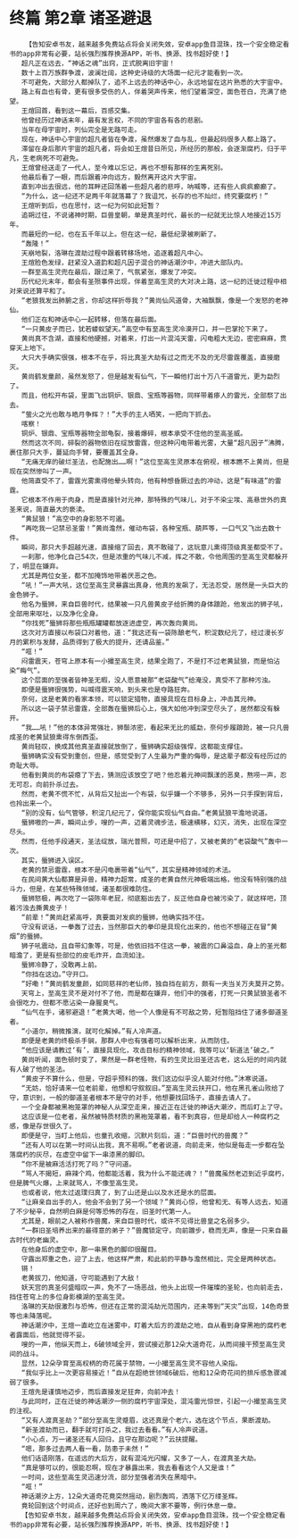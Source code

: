 # 终篇 第2章 诸圣避退
        【告知安卓书友，越来越多免费站点将会关闭失效，安卓app鱼目混珠，找一个安全稳定看书的app非常有必要，站长强烈推荐换源APP，听书、换源、找书超好使！】
       超凡正在远去，“神话之魂”出窍，正式脱离旧宇宙！
       数十上百万族群争渡，波澜壮阔，这种史诗级的大场面一纪元才能看到一次。
       不可避免，大部分人都掉队了，追不上远去的神话中心，永远地留在这片熟悉的大宇宙中。
       路上有血也有骨，更有很多受伤的人，伴着哭声传来，他们望着深空，面色苍白，充满了绝望。
       王煊回首，看到这一幕后，百感交集。
       他曾经历过神话末年，最有发言权，不同的宇宙各有各的悲剧。
       当年在母宇宙时，列仙完全是无路可走。
       现在，神话中心宇宙的超凡者皆在争渡，虽然爆发了血与乱，但最起码很多人都上路了。
       滞留在身后那片宇宙的超凡者，将会如王煊昔日所见，所经历的那般，会逐渐腐朽，归于平凡，生老病死不可避免。
       王煊曾经送走了一代人，至今难以忘记，再也不想有那样的生离死别。
       他最后看了一眼，而后跟着冲向远方，毅然离开这片大宇宙。
       直到冲出去很远，他的耳畔还回荡着一些超凡者的悲呼，呐喊等，还有些人疯疯癫癫了。
       “为什么，这一纪还不足两千年就落幕了？我诅咒，长存的也不灿烂，终究要腐朽！”
       王煊听到后，也在思忖，这一纪为何如此短暂？
       追朔过往，不说诸神时期，巨兽皇朝，单是真圣时代，最长的一纪就无比惊人地接近15万年。
       而最短的一纪，也在五千年以上。但在这一纪，最低纪录被刷新了。
       “轰隆！”
       天崩地裂，洛琳在渡劫过程中跟着转移场地，追逐着超凡中心。
       王煊脸色发绿，赶紧没入道韵和超凡因子混合的神话潮汐中，冲进大部队内。
       一群至高生灵兜在最后，跟过来了，气氛紧张，爆发了冲突。
       历代纪元末年，都会有圣殒事件出现，伴着至高生灵的大对决上路，这一纪的迁徙过程中相对来说还算平和了。
       “老狼我发出肺腑之言，你却这样折辱我？”黄尚仙风道骨，大袖飘飘，像是一个发怒的老神仙。
       他们正在和神话中心一起转移，但落在最后面。
       “一只黄皮子而已，犹若蝼蚁望天。”高空中有至高生灵冷漠开口，并一巴掌抡下来了。
       黄尚真不含湖，直接和他硬撼，对着来，打出一片混沌天雷，闪电粗大无边，密密麻麻，贯穿天上地下。
       大只大手确实很强，根本不在乎，将比真圣大劫有过之而无不及的无尽雷霆覆盖，直接磨灭。
       黄尚鹤发童颜，虽然发怒了，但是越发有仙气，下一瞬他打出十万八千道雷光，更为勐烈了。
       而且，他松开布袋，里面飞出铜炉、银鼎、宝瓶等器物，同样带着瘆人的雷光，全部祭了出去。
       “萤火之光也敢与皓月争辉？！”大手的主人哂笑，一把向下抓去。
       喀察！
       铜炉、银鼎、宝瓶等器物全部龟裂，接着爆碎，根本承受不住他的至高圣威。
       然而这次不同，碎裂的器物依旧在绽放雷霆，但这种闪电带着光雾，大量“超凡因子”沸腾，裹住那只大手，蔓延向手臂，要覆盖其全身。
       “无痛无痒的破烂圣法，也配施出……啊！”这位至高生灵原本在俯视，根本瞧不上黄尚，但是现在突然惨叫了一声。
       他简直受不了，雷霆光雾熏得他晕头转向，他有种想昏厥过去的冲动，这是“有味道”的雷霆。
       它根本不作用于肉身，而是直接针对元神，那特殊的气味儿，对于不染尘埃、高悬世外的真圣来说，简直最大的亵渎。
       “黄鼠狼！”高空中的身影怒不可遏。
       “再吃我一记禁忌圣雷！”黄尚澹然，催动布袋，各种宝瓶、葫芦等，一口气又飞出去数十件。
       瞬间，那只大手超越光速，直接缩了回去，真不敢碰了，这玩意儿熏得顶级真圣都受不了。
       一刹那，他净化自己54次，但是浓重的气味儿不减，挥之不散，令他周围的至高生灵都躲开了，明显在嫌弃。
       尤其是两位女圣，都不加掩饰地带着厌恶之色。
       “吼！”一声大吼，这位至高生灵暴露出真身，他真的发飙了，无法忍受，居然是一头巨大的金色狮子。
       他名为蜃狮，来自巨兽时代，结果被一只凡兽黄皮子给折腾的身体踉跄，他发出的狮子吼，全部用来呕吐，以及净化全身。
       “你找死”蜃狮将那些瓶瓶罐罐都放逐进虚空，再次轰向黄尚。
       这次对方直接以布袋口对着他，道：“我这还有一袋陈酿老气，积淀数纪元了，经过漫长岁月的累积与发酵，品质得到了极大的提升，还请品鉴。”
       “哐！”
       闷雷震天，苍穹上原本有一小撮至高生灵，结果全跑了，不是打不过老黄鼠狼，而是怕沾染“晦气”。
       这个层面的至强者皆神圣无暇，没人愿意被那“老袋酸气”给淹没，真受不了那种污浊。
       即便是蜃狮很强势，叫喊得震天响，到头来也是夺路狂奔。
       奈何，这是老黄的看家本领，可以锁定猎物，直接具现在目标身上，冲击其元神。
       所以这一袋子禁忌雷霆，全部轰在蜃狮后心上，强大如他冲到深空尽头了，居然都没有躲开。
       “我……吼！”他的本体异常强壮，狮鬃浓密，看起来无比的威勐，奈何步履踉跄，被一只凡兽成圣的老黄鼠狼熏得东倒西歪。
       黄尚轻叹，换成其他真圣直接就放倒了，蜃狮确实超级强悍，这都能支撑住。
       蜃狮确实没有受到重创，但是，感觉受到了人生最为严重的侮辱，是这辈子都没有经历过的奇耻大辱。
       他看到黄尚的布袋瘪了下去，猜测应该放空了吧？他忍着元神间飘漾的恶臭，熬唠一声，忍无可忍，向前扑杀过去。
       然而，老黄不慌不忙，从背后又扯出一个布袋，似乎嫌一个不够多，另外一只手探到背后，也拎出来一个。
       “别的没有，仙气管够，积淀几纪元了，保你能实现仙气自由。”老黄鼠狼平澹地说道。
       蜃狮嗷的一声，瞬间止步，嗖的一声，迈着灵魂步法，极速横移，幻灭，消失，出现在深空尽头。
       然而，任他手段通天，圣法绽放，瑞光普照，可还是中招了，又被老黄的“老袋酸气”轰中一次。
       其实，蜃狮进入误区。
       老黄的禁忌雷霆，根本不是闪电裹带着“仙气”，其实是精神领域的术法。
       在民间黄大仙都算是异兽，精神力超常，成圣的老黄自然元神极端出格，他没有特别强的战斗力，但是，在某些特殊领域，诸圣都很难防住。
       蜃狮怒极，再次吃了一袋陈年老屁，彻底豁出去了，反正他自身也被污染了，就这样吧，顶着污浊去撕黄皮子！
       “前辈！”黄尚赶紧高呼，真要面对发疯的蜃狮，他确实挡不住。
       守没有说话，一拳轰了过去，当然那巨大的拳印是具现化出来的，他也不想碰正在冒“黄烟”的蜃狮。
       狮子吼震动，且自带幻象等，可是，他依旧挡不住这一拳，被震的口鼻溢血，身上的圣光都暗澹了，更是有些部位的皮毛炸开，血流如注。
       蜃狮冷静了，没敢再上前。
       “你挡在这边。”守开口。
       “好嘞！”黄尚鹤发童颜，如同慈祥的老仙师，独自挡在前方，颇有一夫当关万夫莫开之势。
       天穹上，至高生灵不是对付不了他，而是都在嫌弃，他们中的强者，打死一只黄鼠狼圣者不会很吃力，但都不愿沾染一身腥臭气。
       “仙气在手，诸邪避退！”老黄大喝，他一个人像是有不可敌之势，短暂阻挡住了诸多御道圣者。
       “小道尔，稍微推演，就可化解掉。”有人冷声道。
       即便是老黄的终极杀手锏，那群人中也有强者可以解析出来，从而防住。
       “他应该是请教过‘有’，直接具现化，攻击目标的精神领域，我等可以‘斩道法’破之。”
       黄尚听闻，面色顿时变了，果然是一群老怪物，有的生灵比旧圣还古老，这么短的时间内就有人破了他的圣法。
       “黄皮子不算什么，但是，守超乎预料的强，我们这边似乎没人能对付他。”沐寒说道。
       “无妨，恰好请来一位老前辈，他想和守叙叙旧。”至高生灵云扶开口，他在黑孔雀山败给了守，意识到，一般的御道圣者根本不是守的对手，他想要找回场子，直接去请人了。
       一个全身都被黑袍笼罩的神秘人从深空走来，接近正在迁徙的神话大潮汐，而后盯上了守。
       这应该是一位老者，虽然被特质材质的黑袍笼罩着，看不到真容，但是却给人一种腐朽之感，像是存世很久了。
       即便是守，当盯上他后，也童孔收缩，沉默片刻后，道：“巨兽时代的兽魔？”
       “还有人可以在第一时间认出我，真不易啊。”老者说道，向前走来，他似是每走一步都在坠落腐朽的灰尽，在虚空中留下一串漆黑的脚印。
       “你不是被麻活活打死了吗？”守问道。
       “骂人不揭短，麻辣个鸡，他都能活着，我为什么不能还魂？！”兽魔虽然老迈到近乎腐朽，但是脾气火爆，上来就骂人，不像至高生灵。
       也或者说，他太过返璞归真了，到了山还是山以及水还是水的层面。
       “让麻亲自出手的人，他会不会到了另一个领域？”黄尚心惊，他曾和无、有等人远去，知道了不少秘辛，自然明白麻是何等恐怖的存在，旧圣时代第一人。
       尤其是，眼前之人被称作兽魔，来自巨兽时代，或许不见得比兽皇之名弱多少。
       “一群旧圣培养出来的最得意的弟子？”兽魔锁定守，向前踱步，稳而无声，像是一只来自最古时代的老幽灵。
       在他身后的虚空中，那一串黑色的脚印很醒目。
       守露出郑重之色，迎了上去，他这样严肃，和此前的平静与澹然相比，完全是两种状态。
       锵！
       老黄拔刀，他知道，守可能遇到了大敌！
       妖天宫的真圣何盛暗叹一声，免不了一场恶战，他头上出现一件璀璨的圣轮，也向前走去，挡住苍穹上的多位身影模湖的至高生灵。
       洛琳的天劫很激烈与恐怖，但还在正常的混沌劫光范围内，还未等到“天灾”出现，14色奇景等也未降落呢。
       神话潮汐中，王煊一直屹立在迷雾中，盯着大后方的渡劫之地，自从看到身穿黑袍的腐朽老者露面后，他就觉得不妥。
       嗖的一声，他纵天而上，6破领域全开，尝试接近那12朵大道奇花，从而间接干预至高生灵间的战斗。
       显然，12朵孕育至高权柄的奇花属于禁物，一小撮至高生灵不容他人染指。
       “我似乎比上一次更容易接近！”自从在超绝世领域6破后，他和12朵奇花间的排斥感急骤减弱了很多。
       王煊先是谨慎地迈步，而后直接发足狂奔，向前冲去！
       与此同时，正在迁徙的神话潮汐一侧的腐朽宇宙深处，混沌雷光惊世，引起一小撮至高生灵的注视。
       “又有人渡真圣劫？”部分至高生灵蹙眉，这还真是个老六，选在这个节点，果断渡劫。
       “新圣渡劫而已，翻手就可打杀之，我过去看看。”有人冷声说道。
       “小心点，万一诸圣还有人回归，且守在那边呢？”云扶提醒。
       “嗯，那多过去两人看一看，防患于未然！”
       他们话语刚落，在遥远的大后方，就有混沌光闪耀，又多了一人，在渡真圣大劫。
       “真是够可以的，很能忍啊，现在才暴露出来，我去看看这个人又是谁！”
       一时间，这些至高生灵迅速分流，部分至强者消失在黑暗中。
       “哐！”
       神话潮汐上方，12朵大道奇花竟突然摇动，剧烈轰鸣，洒落下亿万缕圣辉。
       竟轮回到这个时间点，还好也到周六了，晚间大家不要等，例行休息一章。
       【告知安卓书友，越来越多免费站点将会关闭失效，安卓app鱼目混珠，找一个安全稳定看书的app非常有必要，站长强烈推荐换源APP，听书、换源、找书超好使！】